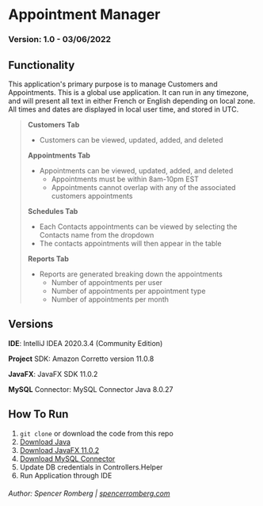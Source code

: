 # Appointment Manager
### Version: 1.0 - 03/06/2022

## Functionality
This application's primary purpose is to manage Customers and Appointments. 
This is a global use application. It can run in any timezone, and will present all text in either French or English depending on local zone.
All times and dates are displayed in local user time, and stored in UTC. 

> **Customers Tab**
> 
>  - Customers can be viewed, updated, added, and deleted 
> 
> **Appointments Tab**
> 
> - Appointments can be viewed, updated, added, and deleted
>   -  Appointments must be within 8am-10pm EST
>   -  Appointments cannot overlap with any of the associated customers appointments
>     
> **Schedules Tab**
> 
> - Each Contacts appointments can be viewed by selecting the Contacts name from the dropdown
> - The contacts appointments will then appear in the table
> 
> **Reports Tab**
> 
> - Reports are generated breaking down the appointments
>   - Number of appointments per user
>   - Number of appointments per appointment type
>   - Number of appointments per month 


## Versions

**IDE**: IntelliJ IDEA 2020.3.4 (Community Edition)

**Project** SDK: Amazon Corretto version 11.0.8

**JavaFX**: JavaFX SDK 11.0.2

**MySQL** Connector: MySQL Connector Java 8.0.27


## How To Run

1. `git clone` or download the code from this repo
2. [Download Java](https://openjfx.io/openjfx-docs/)
3. [Download JavaFX 11.0.2](https://openjfx.io/openjfx-docs/#install-javafx)
4. [Download MySQL Connector](https://dev.mysql.com/downloads/connector/j/)
5. Update DB credentials in Controllers.Helper
6. Run Application through IDE

###### Author: Spencer Romberg | [spencerromberg.com](spencerromberg.com)
